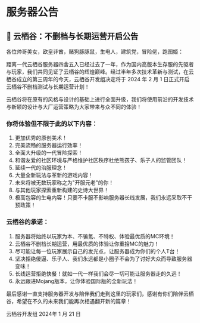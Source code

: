 # 服务器公告

## 🚀 云栖谷：不删档与长期运营开启公告

各位帅哥美女，欧皇非酋，赌狗豚豚鼠，生电人，建筑党，冒险佬，跑图姬：

距离一代云栖谷服务器四舍五入已经过去了一年，作为国内高版本生存服的先驱者与玩家，我们共同见证了云栖谷的辉煌巅峰。经过半年多次技术革新与测试，在云栖谷成立的第三周年的今天，云栖谷开发组决定将于 2024 年 2 月 1 日正式开启云栖谷不删档测试与长期运营计划！

云栖谷将在原有的风格与设计的基础上进行全面升级，我们将使用前沿的开发技术与新颖的设计与大厂运营策略为大家带来与众不同的体验！

### 你将体验但不限于此的以下内容：

1. 更加优秀的原创美术！
2. 完美流畅的服务器运行效率！
3. 全面大升级的一代冒险探索！
4. 和谐友爱的社区环境与严格维护社区秩序杜绝熊孩子、乐子人的监管团队！
5. 延续一代的治服理念！
6. 大量全新玩法与革新的游戏内容！
7. 未来将被无数玩家称之为"开服元老"的你！
8. 与其他玩家探索重新构建的史诗大世界！
9. 极高包容的生电内容！只要不卡服不影响服务器长线发展，我们永远采取不干预政策！

### 云栖谷的承诺：

1. 服务器将始终以玩家为本、不骗氪、不特权、体验最优质的MC环境！
2. 云栖谷不删档长期运营，用最优质的体验让你重拾MC的魅力！
3. 尽可能让每一位玩家展示自己的发光点，让服务器成为你们的个人T台！
4. 坚决拒绝傻逼、乐子人、我们永远都是小圈子不会为了讨好大众而导致服务器变味！
5. 长线运营拒绝快餐！就如一代一样我们会尽一切可能让服务器走的久远！
6. 永远跟进Mojang版本，让你体验国际版的全新玩法！

最后感谢一直支持服务器开发与陪伴我们走到这里的玩家们，感谢有你们陪伴云栖谷，希望在不久的未来我们能再次相遇翻开新的篇章！

云栖谷开发组
2024年 1 月 21 日
